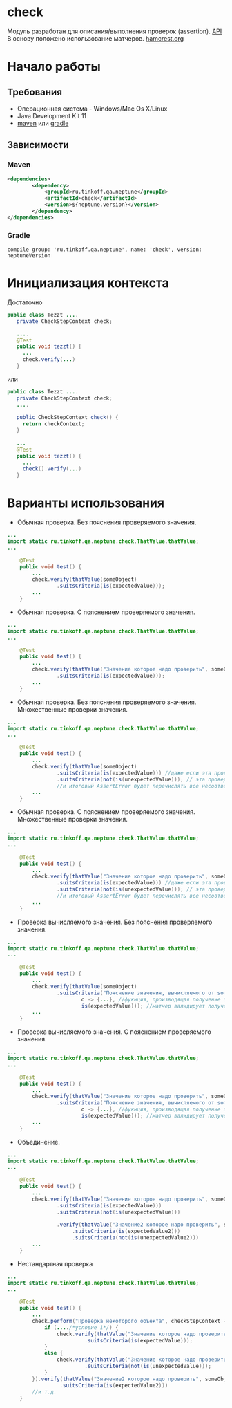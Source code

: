 # check

Модуль разработан для описания/выполнения проверок (assertion). [API](https://tinkoffcreditsystems.github.io/neptune/check/) 
В основу положено использование матчеров. [hamcrest.org](http://hamcrest.org/JavaHamcrest/)

# Начало работы

## Требования
 
 - Операционная система - Windows/Mac Os X/Linux
 - Java Development Kit 11
 - [maven](https://maven.apache.org/) или [gradle](https://gradle.org/)
 
## Зависимости

### Maven

```xml
<dependencies>
        <dependency>
            <groupId>ru.tinkoff.qa.neptune</groupId>
            <artifactId>check</artifactId>
            <version>${neptune.version}</version>
        </dependency>
</dependencies>

``` 

### Gradle

`compile group: 'ru.tinkoff.qa.neptune', name: 'check', version: neptuneVersion`

# Инициализация контекста

Достаточно 

```java
public class Tezzt ....
   private CheckStepContext check;

   ....
   @Test
   public void tezzt() {
     ...
     check.verify(...)  
   }
```

или 

```java
public class Tezzt ....
   private CheckStepContext check;
   ....
   
   public CheckStepContext check() {
     return checkContext;
   }
   
   ...
   @Test
   public void tezzt() {
     ...
     check().verify(...)  
   }
```

# Варианты использования

- Обычная проверка. Без пояснения проверяемого значения.

```java
...
import static ru.tinkoff.qa.neptune.check.ThatValue.thatValue;
...

    @Test
    public void test() {
        ...
        check.verify(thatValue(someObject)
                .suitsCriteria(is(expectedValue)));
        ...
    }    
```

- Обычная проверка. С пояснением проверяемого значения.

```java
...
import static ru.tinkoff.qa.neptune.check.ThatValue.thatValue;
...

    @Test
    public void test() {
        ...
        check.verify(thatValue("Значение которое надо проверить", someObject)
                .suitsCriteria(is(expectedValue)));
        ...
    }            
```

- Обычная проверка. Без пояснения проверяемого значения. Множественные проверки значения.

```java
...
import static ru.tinkoff.qa.neptune.check.ThatValue.thatValue;
...

    @Test
    public void test() {
        ...
        check.verify(thatValue(someObject)
                .suitsCriteria(is(expectedValue))) //даже если эта проверка не пройдет
                .suitsCriteria(not(is(unexpectedValue))); // эта проверка выполнится
                //и итоговый AssertError будет перечислять все несоответствия
        ...
    }                     
```

- Обычная проверка. С пояснением проверяемого значения. Множественные проверки значения.

```java
...
import static ru.tinkoff.qa.neptune.check.ThatValue.thatValue;
...

    @Test
    public void test() {
        ...
        check.verify(thatValue("Значение которое надо проверить", someObject)
                .suitsCriteria(is(expectedValue))) //даже если эта проверка не пройдет
                .suitsCriteria(not(is(unexpectedValue))); // эта проверка выполнится
                //и итоговый AssertError будет перечислять все несоответствия
        ...
    }                     
```

- Проверка вычисляемого значения. Без пояснения проверяемого значения.

```java
...
import static ru.tinkoff.qa.neptune.check.ThatValue.thatValue;
...

    @Test
    public void test() {
        ...
        check.verify(thatValue(someObject)
                .suitsCriteria("Пояснение значения, вычисляемого от someObject",
                        o -> {...}, //фукнция, производящая получение значения от someObject 
                        is(expectedValue))); //матчер валидирует полученное функцией значение
        ...
    }                           
```

- Проверка вычисляемого значения. С пояснением проверяемого значения.

```java
...
import static ru.tinkoff.qa.neptune.check.ThatValue.thatValue;
...

    @Test
    public void test() {
        ...
        check.verify(thatValue("Значение которое надо проверить", someObject)
                .suitsCriteria("Пояснение значения, вычисляемого от someObject",
                        o -> {...}, //фукнция, производящая получение значения от someObject 
                        is(expectedValue))); //матчер валидирует полученное функцией значение
        ...
    }                           
```

- Объединение.

```java
...
import static ru.tinkoff.qa.neptune.check.ThatValue.thatValue;
...

    @Test
    public void test() {
        ...
        check.verify(thatValue("Значение которое надо проверить", someObject)
                .suitsCriteria(is(expectedValue)))
                .suitsCriteria(not(is(unexpectedValue)))
                
                .verify(thatValue("Значение2 которое надо проверить", someObject)
                     .suitsCriteria(is(expectedValue2)))
                     .suitsCriteria(not(is(unexpectedValue2)))
        ...
    }                           
```

- Нестандартная проверка

```java
...
import static ru.tinkoff.qa.neptune.check.ThatValue.thatValue;
...

    @Test
    public void test() {
        ...
        check.perform("Проверка некоторого объекта", сheckStepContext -> {
            if (..../*условие 1*/) {
                check.verify(thatValue("Значение которое надо проверить", someObject)
                         .suitsCriteria(is(expectedValue)));
            }
            else {
                check.verify(thatValue("Значение которое надо проверить", someObject)
                         .suitsCriteria(not(is(unexpectedValue)));
            }            
        }).verify(thatValue("Значение2 которое надо проверить", someObject2)
                 .suitsCriteria(is(expectedValue2)))
        //и т.д.      
    }                           
```
